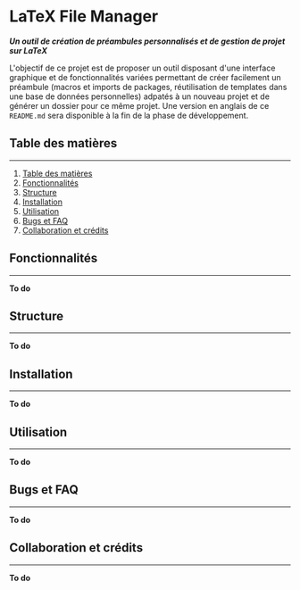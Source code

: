 # LaTeX File Manager
***Un outil de création de préambules personnalisés et de gestion de projet sur LaTeX***

L'objectif de ce projet est de proposer un outil disposant d'une interface graphique et de fonctionnalités variées permettant de créer facilement un préambule (macros et imports de packages, réutilisation de templates dans une base de données personnelles) adpatés à un nouveau projet et de générer un dossier pour ce même projet. Une version en anglais de ce `README.md` sera disponible à la fin de la phase de développement.

## Table des matières
---
1. [Table des matières](#table-des-matieres)
2. [Fonctionnalités](#fonctionnalites)
3. [Structure](#structure)
3. [Installation](#installation)
4. [Utilisation](#utilisation)
5. [Bugs et FAQ](#bugs-et-faq)
6. [Collaboration et crédits](#collaboration-et-credits)

## Fonctionnalités
---
**To do**
## Structure
---
**To do**
## Installation
---
**To do**
## Utilisation
---
**To do**
## Bugs et FAQ
---
**To do**
## Collaboration et crédits
---
**To do**
